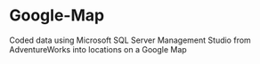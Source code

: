 # Google-Map
Coded data using Microsoft SQL Server Management Studio from AdventureWorks into locations on a Google Map
